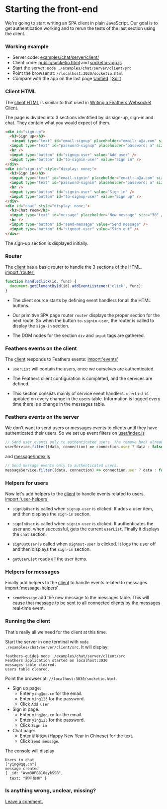 # Starting the front-end

We're going to start writing an SPA client in plain JavaScript.
Our goal is to get authentication working
and to rerun the tests of the last section using the client.

### Working example

- Server code: [examples/chat/server/client/](https://github.com/feathersjs/feathers-guide/blob/master/examples/chat/server/client/)
- Client code: [public/socketio.html](https://github.com/feathersjs/feathers-guide/blob/master/examples/chat/server/client/public/socketio.html)
and
[socketio-app.js](https://github.com/feathersjs/feathers-guide/blob/master/examples/chat/server/client/public/socketio-app.js)
- Start the server: `node ./examples/chat/server/client/src`
- Point the browser at: `//localhost:3030/socketio.html`
- Compare with the app on the last page
[Unified](http://htmlpreview.github.io/?https://github.com/feathersjs/feathers-guide/blob/master/examples/chat/_diff/server-client-line.html)
|
[Split](http://htmlpreview.github.io/?https://github.com/feathersjs/feathers-guide/blob/master/examples/chat/_diff/server-client-side.html)

### Client HTML

The [client HTML](https://github.com/feathersjs/feathers-guide/blob/master/examples/chat/server/client/public/socketio.html)
is similar to that used in
[Writing a Feathers Websocket Client](../../step-by-step/basic-feathers/socket-client.md).

The page is divided into 3 sections identified by ids sign-up, sign-in and chat.
They contain what you would expect of them.

```HTML
<div id="sign-up">
  <h3>Sign up</h3>
   <input type="text" id="email-signup" placeholder="email: a@a.com" size="15" />
  <input type="text" id="password-signup" placeholder="password: a" size="15" />
  <br />
  <input type="button" id="signup-user" value="Add user" />
  <input type="button" id="to-signin-user" value="Sign in" />
</div>
<div id="sign-in" style="display: none;">
  <h3>Sign in</h3>
  <input type="text" id="email-signin" placeholder="email: a@a.com" size="15" />
  <input type="text" id="password-signin" placeholder="password: a" size="15" />
  <br />
  <input type="button" id="signin-user" value="Sign in" />
  <input type="button" id="to-signup-user" value="Sign up" />
</div>
<div id="chat" style="display: none;">
  <h3>Chat room</h3>
  <input type="text" id="message" placeholder="New message" size="30" />
  <br />
  <input type="button" id="send-message" value="Send message" />
  <input type="button" id="signout-user" value="Sign out" />
</div>
```

The sign-up section is displayed initially.

### Router

The
[client](https://github.com/feathersjs/feathers-guide/blob/master/examples/chat/server/client/public/socketio-app.js)
has a basic router to handle the 3 sections of the HTML.
[import:'router'](../../examples/chat/server/client/public/socketio-app.js)
```javascript
function handleClick(id, func) {
  document.getElementById(id).addEventListener('click', func);
}
```

- The client source starts by defining event handlers for all the HTML buttons.

- Our primitive SPA page router `router` displays the proper section for the next route.
So when the button `to-signin-user`, the router is called to display the `sign-in` section.

- The DOM nodes for the section `div` and `input` tags are gathered.

### Feathers events on the client

The
[client](https://github.com/feathersjs/feathers-guide/blob/master/examples/chat/server/client/public/socketio-app.js)
responds to Feathers events:
[import:'events'](../../examples/chat/server/client/public/socketio-app.js)

- `userList` will contain the users, once we ourselves are authenticated.

- The Feathers client configuration is completed,
and the services are defined.

- This section consists mainly of service event handlers.
`userList` is updated on every change in the users table.
Information is logged every time there is a change in the messages table.

### Feathers events on the server

We don't want to send users or messages events to clients
until they have authenticated their users.
So we set up event filters on
[user/index.js](https://github.com/feathersjs/feathers-guide/blob/master/examples/chat/server/client/src/services/user/index.js)

```javascript
// Send user events only to authenticated users. The remove hook already removed the password.
userService.filter((data, connection) => connection.user ? data : false);
````
and
[message/index.js](https://github.com/feathersjs/feathers-guide/blob/master/examples/chat/server/client/src/services/message/index.js)
```javascript
// Send message events only to authenticated users.
messageService.filter((data, connection) => connection.user ? data : false);
````

### Helpers for users

Now let's add helpers to the
[client](https://github.com/feathersjs/feathers-guide/blob/master/examples/chat/server/client/public/socketio-app.js)
to handle events related to users.
[import:'user-helpers'](../../examples/chat/server/client/public/socketio-app.js)

- `signUpUser` is called when `signup-user` is clicked.
It adds a user item, and then displays the `sign-in` section.

- `signInUser` is called when `signin-user` is clicked.
It authenticates the user and, when successful,
gets the current `userList`.
Finally it displays the `chat` section.

- `signOutUser` is called when `signout-user` is clicked.
It logs the user off and then displays the `sign-in` section.

- `getUserList` reads all the user items.

### Helpers for messages

Finally add helpers to the
[client](https://github.com/feathersjs/feathers-guide/blob/master/examples/chat/server/client/public/socketio-app.js)
to handle events related to messages.
[import:'message-helpers'](../../examples/chat/server/client/public/socketio-app.js)

- `sendMessage` add the new message to the messages table.
This will cause that message to be sent to all connected clients
by the messages real-time event.

### Running the client

That's really all we need for the client at this time.

Start the server in one terminal with `node ./examples/chat/server/client/src`.
It will display:
```text
feathers-guide$ node ./examples/chat/server/client/src
Feathers application started on localhost:3030
messages table cleared.
users table cleared.
```

Point the browser at: `//localhost:3030/socketio.html`.

- Sign up page:
    - Enter `ying@qq.cn` for the email.
    - Enter `ying123` for the password.
    - Click `Add user`
- Sign in page:
    - Enter `ying@qq.cn` for the email.
    - Enter `ying123` for the password.
    - Click `Sign in`
- Chat page:
    - Enter `新年快樂` (Happy New Year in Chinese) for the text.
    - Click `Send message`.
    
The console will display
```text
Users in chat
["ying@qq.cn"]
message created
{ _id: "Wvm38PB310eykSSB",
  text: "新年快樂" }
```

### Is anything wrong, unclear, missing?
[Leave a comment.](https://github.com/feathersjs/feathers-guide/issues/new?title=Comment:Chat-Server-Start-frontend&body=Comment:Chat-Server-Start-frontend)
